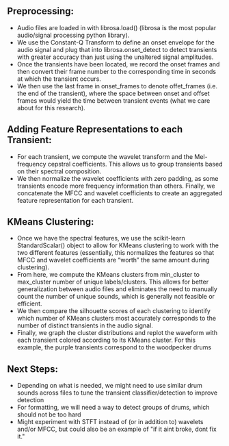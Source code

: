 ## Preprocessing:

- Audio files are loaded in with librosa.load() (librosa is the most popular audio/signal processing python library).
- We use the Constant-Q Transform to define an onset envelope for the audio signal and  plug that into librosa.onset_detect to detect transients with greater accuracy than just using the unaltered signal amplitudes.
- Once the transients have been located, we record the onset frames and then convert their frame number to the corresponding time in seconds at which the transient occurs. 
- We then use the last frame in onset_frames to denote offet_frames (i.e. the end of the transient), where the space between onset and offset frames would yield the time between transient events (what we care about for this research).

## Adding Feature Representations to each Transient:

- For each transient, we compute the wavelet transform and the Mel-frequency cepstral coefficients. This allows us to group transients based on their spectral composition.
- We then normalize the wavelet coefficients with zero padding, as some transients encode more frequency information than others.
Finally, we concatenate the MFCC and wavelet coefficients to create an aggregated feature representation for each transient.

## KMeans Clustering:

- Once we have the spectral features, we use the scikit-learn StandardScalar() object to allow for KMeans clustering to work with the two different features (essentially, this normalizes the features so that MFCC and wavelet coefficients are “worth” the same amount during clustering).
- From here, we compute the KMeans clusters from min_cluster to max_cluster number of unique labels/clusters. This allows for better generalization between audio files and eliminates the need to manually count the number of unique sounds, which is generally not feasible or efficient.
- We then compare the silhouette scores of each clustering to identify which number of KMeans clusters most accurately corresponds to the number of distinct transients in the audio signal.
- Finally, we graph the cluster distributions and replot the waveform with each transient colored according to its KMeans cluster.
For this example, the purple transients correspond to the woodpecker drums

## Next Steps:

- Depending on what is needed, we might need to use similar drum sounds across files to tune the transient classifier/detection to improve detection
- For formatting, we will need a way to detect groups of drums, which should not be too hard
- Might experiment with STFT instead of (or in addition to) wavelets and/or MFCC, but could also be an example of "if it aint broke, dont fix it."
